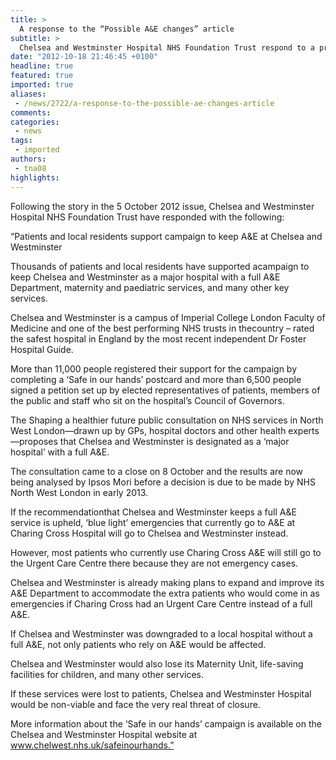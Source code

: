 ```yaml
---
title: >
  A response to the “Possible A&E changes” article
subtitle: >
  Chelsea and Westminster Hospital NHS Foundation Trust respond to a previous article in the paper
date: "2012-10-18 21:46:45 +0100"
headline: true
featured: true
imported: true
aliases:
 - /news/2722/a-response-to-the-possible-ae-changes-article
comments:
categories:
 - news
tags:
 - imported
authors:
 - tna08
highlights:
---
```


Following the story in the 5 October 2012 issue, Chelsea and Westminster Hospital NHS Foundation Trust have responded with the following:

“Patients and local residents support campaign to keep A&E at Chelsea and Westminster

Thousands of patients and local residents have supported acampaign to keep Chelsea and Westminster as a major hospital with a full A&E Department, maternity and paediatric services, and many other key services.

Chelsea and Westminster is a campus of Imperial College London Faculty of Medicine and one of the best performing NHS trusts in thecountry – rated the safest hospital in England by the most recent independent Dr Foster Hospital Guide.

More than 11,000 people registered their support for the campaign by completing a ‘Safe in our hands’ postcard and more than 6,500 people signed a petition set up by elected representatives of patients, members of the public and staff who sit on the hospital’s Council of Governors.

The Shaping a healthier future public consultation on NHS services in North West London—drawn up by GPs, hospital doctors and other health experts—proposes that Chelsea and Westminster is designated as a ‘major hospital’ with a full A&E.

The consultation came to a close on 8 October and the results are now being analysed by Ipsos Mori before a decision is due to be made by NHS North West London in early 2013.

If the recommendationthat Chelsea and Westminster keeps a full A&E service is upheld, ‘blue light’ emergencies that currently go to A&E at Charing Cross Hospital will go to Chelsea and Westminster instead.

However, most patients who currently use Charing Cross A&E will still go to the Urgent Care Centre there because they are not emergency cases.

Chelsea and Westminster is already making plans to expand and improve its A&E Department to accommodate the extra patients who would come in as emergencies if Charing Cross had an Urgent Care Centre instead of a full A&E.

If Chelsea and Westminster was downgraded to a local hospital without a full A&E, not only patients who rely on A&E would be affected.

Chelsea and Westminster would also lose its Maternity Unit, life-saving facilities for children, and many other services.

If these services were lost to patients, Chelsea and Westminster Hospital would be non-viable and face the very real threat of closure.

More information about the ‘Safe in our hands’ campaign is available on the Chelsea and Westminster Hospital website at www.chelwest.nhs.uk/safeinourhands.”
